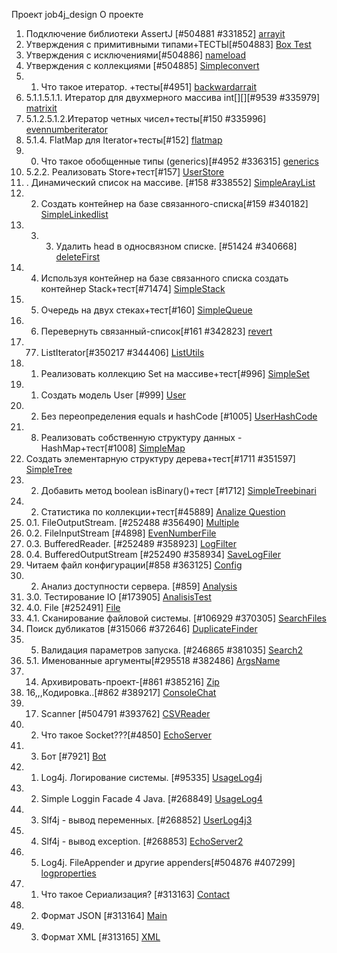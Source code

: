 Проект job4j_design
О проекте
1. Подключение библиотеки AssertJ [#504881 #331852]
[arrayit](https://github.com/as310788/-job4j_design/commit/0ed5391ed33e34cc891da74354fbc7d18067245a)
2. Утверждения с примитивными типами+ТЕСТЫ[#504883]
[Box Test](https://github.com/as310788/-job4j_design/blob/master/images/BoxTest.png)
3. Утверждения с исключениями[#504886] 
[nameload](https://github.com/as310788/-job4j_design/commit/ecc13121a3d6381e11d0a3e11f662f46c7c99660)
4. Утверждения с коллекциями [#504885]
[Simpleconvert](https://github.com/as310788/-job4j_design/blob/master/images/Simpleconvert.png)
5. 1. Что такое итератор. +тесты[#4951]
[backwardarrait](https://github.com/as310788/-job4j_design/commit/b13254550450894909fa54abfc67ca7fce895cbd)
6. 5.1.1.5.1.1. Итератор для двухмерного массива int[][][#9539 #335979]
[matrixit](https://github.com/as310788/-job4j_design/commit/b8af2cbeba64ab701de82851a620d6f58124d71c)
7. 5.1.2.5.1.2.Итератор четных чисел+тесты[#150 #335996]
[evennumberiterator](https://github.com/as310788/-job4j_design/commit/2b6b402b4c8a6aef6bc1028b27f014dc3799f511)
8. 5.1.4. FlatMap для Iterator<Iterator>+тесты[#152]
[flatmap](https://github.com/as310788/-job4j_design/commit/ae86895ded153f39da39c14a729e4c395577b814)
9. 00. Что такое обобщенные типы (generics)[#4952 #336315]
[generics](https://github.com/as310788/-job4j_design/commit/d5d705e180657c0082260da37f209e75b09eec2c)
10. 5.2.2. Реализовать Store<T extends Base>+тест[#157]
[UserStore](https://github.com/as310788/-job4j_design/commit/eb43d2525dee4ca9d4b08289bacc25f8c166c183)
11. . Динамический список на массиве. [#158 #338552]
[SimpleArayList](https://github.com/as310788/-job4j_design/commit/68d6cdad26d20ac77905ba9a5414a52d1ca49ca5)
12. 2. Создать контейнер на базе связанного-списка[#159 #340182]
[SimpleLinkedlist](https://github.com/as310788/-job4j_design/commit/ffed66927e8e8aca0fd2f01846fd520ec71b3d8a)
13. 3. 3. Удалить head в односвязном списке. [#51424 #340668]
[deleteFirst](https://github.com/as310788/-job4j_design/commit/94bdd85eeb820012f1cff38f9e6b191c8aebc22d)
14. 4. Используя контейнер на базе связанного списка создать контейнер Stack+тест[#71474]
[SimpleStack](https://github.com/as310788/-job4j_design/blob/master/images/SimpleStack.png)
15. 5. Очередь на двух стеках+тест[#160]
[SimpleQueue](https://github.com/as310788/-job4j_design/blob/master/images/SimpleQueue.png)
16. 6. Перевернуть связанный-список[#161 #342823]
[revert](https://github.com/as310788/-job4j_design/blob/master/images/revert.png)
17. 77. ListIterator[#350217 #344406]
[ListUtils](https://github.com/as310788/-job4j_design/blob/master/images/ListUtils.png)
18. 1. Реализовать коллекцию Set на массиве+тест[#996]
[SimpleSet](https://github.com/as310788/-job4j_design/blob/master/images/SimpleSet.png)
19. 1. Создать модель User [#999]
[User](https://github.com/as310788/-job4j_design/blob/master/images/User.png)
20. 2. Без переопределения equals и hashCode [#1005]
[UserHashCode](https://github.com/as310788/-job4j_design/blob/master/images/User%20HashCode.png)
21. 8. Реализовать собственную структуру данных - HashMap+тест[#1008]
[SimpleMap](https://github.com/as310788/-job4j_design/blob/master/images/SimpleMap.png)
22. Создать элементарную структуру дерева+тест[#1711 #351597]
[SimpleTree](https://github.com/as310788/-job4j_design/blob/master/images/SimpleTree.png)
23. 2. Добавить метод boolean isBinary()+тест [#1712]
[SimpleTreebinari](https://github.com/as310788/-job4j_design/blob/master/images/SimpleTreebinary.png)
24. 2. Статистика по коллекции+тест[#45889]
[Analize Question](https://github.com/as310788/-job4j_design/blob/master/images/analize%20question.png)
25. 0.1. FileOutputStream. [#252488 #356490]
[Multiple](https://github.com/as310788/-job4j_design/blob/master/images/Multiple.png)
26. 0.2. FileInputStream [#4898]
[EvenNumberFile](https://github.com/as310788/-job4j_design/blob/master/images/EvenNumberFile.png)
27. 0.3. BufferedReader. [#252489 #358923]
[LogFilter](https://github.com/as310788/-job4j_design/blob/master/images/LogFilter.png)
28. 0.4. BufferedOutputStream [#252490 #358934]
[SaveLogFiler](https://github.com/as310788/-job4j_design/blob/master/images/SaveLogFilter.png)
29. Читаем файл конфигурации[#858 #363125]
[Config](https://github.com/as310788/-job4j_design/blob/master/images/Config.png)
30. 2. Анализ доступности сервера. [#859]
[Analysis](https://github.com/as310788/-job4j_design/commit/0269ee462d4ff5f57f1e0f403a5e69e622485023)
31. 3.0. Тестирование IO [#173905]
[AnalisisTest](https://github.com/as310788/-job4j_design/blob/master/images/AnalisisTest.png)
32. 4.0. File [#252491]
[File](https://github.com/as310788/-job4j_design/blob/master/images/File.png)
33. 4.1. Сканирование файловой системы. [#106929 #370305]
[SearchFiles](https://github.com/as310788/-job4j_design/blob/master/images/SearchFiles.png)
34. Поиск дубликатов [#315066 #372646]
[DuplicateFinder](https://github.com/as310788/-job4j_design/blob/master/images/DuplicateFinder.png)
35. 5. Валидация параметров запуска. [#246865 #381035]
[Search2](https://github.com/as310788/-job4j_design/commit/363b13d6f8aa3b71a236cb1360b98a22a73d4cab)
36. 5.1. Именованные аргументы[#295518 #382486]
[ArgsName](https://github.com/as310788/-job4j_design/blob/master/images/ArgsName.png)
37. 14. Архивировать-проект-[#861 #385216]
[Zip](https://github.com/as310788/-job4j_design/commit/8b871f4b0557d9ff589f3db55c22346085631a6f)
38. 16,,,Кодировка..[#862 #389217]
[ConsoleChat](https://github.com/as310788/-job4j_design/blob/master/images/consolechat.png)
39. 17. Scanner [#504791 #393762]
[CSVReader](https://github.com/as310788/-job4j_design/commit/3e00cc380dfe31ba36d77e5fca0a5eea0eef3eab)
40. 2. Что такое Socket???[#4850]
[EchoServer](https://github.com/as310788/-job4j_design/commit/2c4a0794d9fc10d5bafb57ff881be22f6972c255)
41. 3. Бот [#7921]
[Bot](https://github.com/as310788/-job4j_design/commit/3d6c8bb81ee7381ffa2318c2fe39a5ec8c9d22bc)
42. 1. Log4j. Логирование системы. [#95335]
[UsageLog4j](https://github.com/as310788/-job4j_design/blob/master/images/UsageLog4j.png)
43. 2. Simple Loggin Facade 4 Java. [#268849]
[UsageLog4](https://github.com/as310788/-job4j_design/commit/5262082fad2bfd66552674e82904d327496a44a3)
44. 3. Slf4j - вывод переменных. [#268852]
[UserLog4j3](https://github.com/as310788/-job4j_design/blob/master/images/UserLog4j3.png)
45. 4. Slf4j - вывод exception. [#268853]
[EchoServer2](https://github.com/as310788/-job4j_design/commit/2c4a0794d9fc10d5bafb57ff881be22f6972c255)
46. 5. Log4j. FileAppender и другие appenders[#504876 #407299]
[logproperties](https://github.com/as310788/-job4j_design/blob/master/images/log4properties.png)
47. 1. Что такое Сериализация? [#313163]
[Contact](https://github.com/as310788/-job4j_design/blob/master/images/Contact.png)
48. 2. Формат JSON [#313164]
[Main](https://github.com/as310788/-job4j_design/blob/master/images/Main.png)
49. 3. Формат XML [#313165]
[XML](https://github.com/as310788/-job4j_design/blob/master/images/XML.png)

